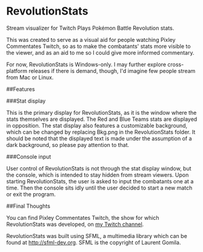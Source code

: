 # RevolutionStats

Stream visualizer for Twitch Plays Pokémon Battle Revolution stats.

This was created to serve as a visual aid for people watching Pixley Commentates Twitch, so as to make the combatants' stats more visible to the viewer, and as an aid to me so I could give more informed commentary.

For now, RevolutionStats is Windows-only.  I may further explore cross-platform releases if there is demand, though, I'd imagine few people stream from Mac or Linux.

##Features

###Stat display

This is the primary display for RevolutionStats, as it is the window where the stats themselves are displayed.  The Red and Blue Teams stats are displayed in opposition.  The stat display also features a customizable background, which can be changed by replacing Bkg.png in the RevolutionStats folder.  It should be noted that the displayed text is made under the assumption of a dark background, so please pay attention to that.

###Console input

User control of RevolutionStats is not through the stat display window, but the console, which is intended to stay hidden from  stream viewers.  Upon starting RevolutionStats, the user is asked to input the combatants one at a time.  Then the console sits idly until the user decided to start a new match or exit the program.

##Final Thoughts

You can find Pixley Commentates Twitch, the show for which RevolutionStats was developed, on [my Twitch channel](http://twitch.tv/pixley).

RevolutionStats was built using SFML, a multimedia library which can be found at http://sfml-dev.org. SFML is the copyright of Laurent Gomila.
